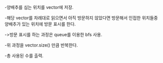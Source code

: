 -양배추를 심는 위치를 vector에 저장.

-해당 vector를 차례대로 읽으면서 아직 방문하지 않았다면 방문해서 인접한 위치들중 양배추가 있는 위치에 방문 표시를 한다.

 ->방문 표시를 하는 과정은 queue를 이용한 bfs 사용.
 
-위 과정을 vector.size() 만큼 반복한다.

-총 사용된 수를 출력.
